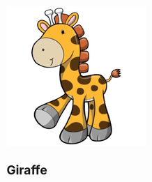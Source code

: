 <MTMarkdownOptions output='html4'>

<body>
<p><img src="resources/images/giraffe_page.png" align="middle"></p>
</body>
</MTMarkdownOptions>

# Giraffe